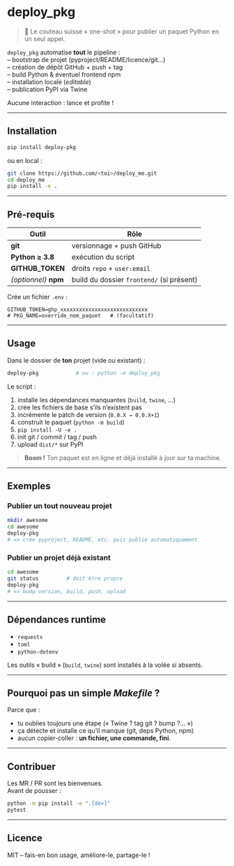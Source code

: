 # deploy_pkg

> 🚀 Le couteau suisse « one-shot » pour publier un paquet Python en un seul appel.

`deploy_pkg` automatise **tout** le pipeline :  
– bootstrap de projet (pyproject/README/licence/git…)  
– création de dépôt GitHub + push + tag  
– build Python & éventuel frontend npm  
– installation locale (_editable_)  
– publication PyPI via Twine  

Aucune interaction : lance et profite !

---

## Installation

```bash
pip install deploy-pkg
```

ou en local :

```bash
git clone https://github.com/<toi>/deploy_me.git
cd deploy_me
pip install -e .
```

---

## Pré-requis

| Outil               | Rôle                                  |
|---------------------|---------------------------------------|
| **git**             | versionnage + push GitHub             |
| **Python ≥ 3.8**    | exécution du script                   |
| **GITHUB_TOKEN**    | droits `repo` + `user:email`          |
| _(optionnel)_ **npm** | build du dossier `frontend/` (si présent) |

Crée un fichier `.env` :

```env
GITHUB_TOKEN=ghp_xxxxxxxxxxxxxxxxxxxxxxxxxxxx
# PKG_NAME=override_nom_paquet   # (facultatif)
```

---

## Usage

Dans le dossier de **ton** projet (vide ou existant) :

```bash
deploy-pkg            # ou : python -m deploy_pkg
```

Le script :

1. installe les dépendances manquantes (`build`, `twine`, …)  
2. crée les fichiers de base s’ils n’existent pas  
3. incrémente le patch de version (`0.0.X → 0.0.X+1`)  
4. construit le paquet (`python -m build`)  
5. `pip install -U -e .`  
6. init git / commit / tag / push  
7. upload `dist/*` sur PyPI  

> **Boom !** Ton paquet est en ligne et déjà installé à jour sur ta machine.

---

## Exemples

### Publier un tout nouveau projet

```bash
mkdir awesome
cd awesome
deploy-pkg
# => crée pyproject, README, etc. puis publie automatiquement
```

### Publier un projet déjà existant

```bash
cd awesome
git status         # doit être propre
deploy-pkg
# => bump version, build, push, upload
```

---

## Dépendances runtime

- `requests`
- `toml`
- `python-dotenv`

Les outils « build » (`build`, `twine`) sont installés à la volée si absents.

---

## Pourquoi pas un simple *Makefile* ?

Parce que :

- tu oublies toujours une étape (« Twine ? tag git ? bump ?… »)  
- ça détecte et installe ce qu’il manque (git, deps Python, npm)  
- aucun copier-coller : **un fichier, une commande, fini**.

---

## Contribuer

Les MR / PR sont les bienvenues.  
Avant de pousser :

```bash
python -m pip install -e ".[dev]"
pytest
```

---

## Licence

MIT – fais-en bon usage, améliore-le, partage-le !
